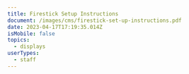 ```yaml
---
title: Firestick Setup Instructions
document: /images/cms/firestick-set-up-instructions.pdf
date: 2023-04-17T17:19:35.014Z
isMobile: false
topics:
  - displays
userTypes:
  - staff
---
```


